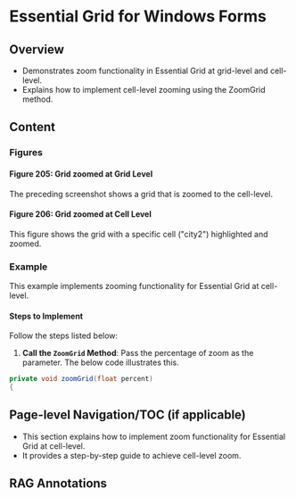 <!--
source: image
domain: syncfusion-sdk
task: pdf-ocr-to-markdown
language: en (keep original; do not translate)
source_filename: page_532.jpeg
document_name: grid
page_number: 532
page_id: grid#page_532
product: Syncfusion Winforms
version: 11.4.0.26
timestamp: 2025-08-09T06:22:21Z
fidelity: lossless
-->

# Essential Grid for Windows Forms

## Overview
- Demonstrates zoom functionality in Essential Grid at grid-level and cell-level.
- Explains how to implement cell-level zooming using the ZoomGrid method.

## Content

### Figures

#### Figure 205: Grid zoomed at Grid Level
The preceding screenshot shows a grid that is zoomed to the cell-level.

#### Figure 206: Grid zoomed at Cell Level
This figure shows the grid with a specific cell ("city2") highlighted and zoomed.

### Example

This example implements zooming functionality for Essential Grid at cell-level.

#### Steps to Implement

Follow the steps listed below:

1. **Call the `ZoomGrid` Method**: Pass the percentage of zoom as the parameter. The below code illustrates this.

```csharp
private void zoomGrid(float percent)
{
```

## Page-level Navigation/TOC (if applicable)
- This section explains how to implement zoom functionality for Essential Grid at cell-level.
- It provides a step-by-step guide to achieve cell-level zoom.

## RAG Annotations
<!-- tags: [Essential Grid, Windows Forms, Zoom, Cell-Level, Implementation] keywords: [ZoomGrid, cell-level, grid-level, zoom functionality, essential grid, windows forms, code example, csharp] -->